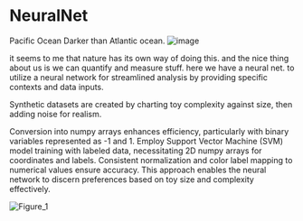 # NeuralNet 
Pacific Ocean Darker than Atlantic ocean.
![image](https://github.com/le-nicolas/DerivaNet/assets/112614851/35401b27-57f4-4f29-a49c-964bf8e9987b)

it seems to me that nature has its own way of doing this. and the nice thing about us is we can quantify and measure stuff.
here we have a neural net. to utilize a neural network for streamlined analysis by providing specific contexts and data inputs. 

Synthetic datasets are created by charting toy complexity against size, then adding noise for realism.


Conversion into numpy arrays enhances efficiency, particularly with binary variables represented as -1 and 1. Employ Support Vector Machine (SVM) model training with labeled data, necessitating 2D numpy arrays for coordinates and labels. Consistent normalization and color label mapping to numerical values ensure accuracy. This approach enables the neural network to discern preferences based on toy size and complexity effectively.

![Figure_1](https://github.com/le-nicolas/DerivaNet/assets/112614851/b8d3b959-42b3-43b5-9ec6-b7fd60176936)
